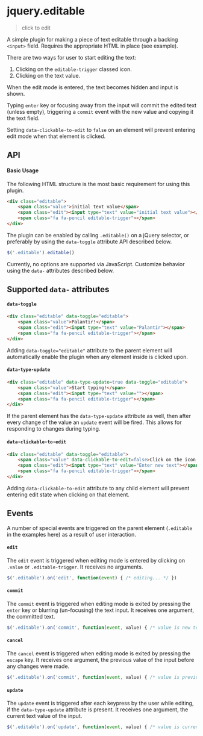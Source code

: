 # jquery.editable

> click to edit

A simple plugin for making a piece of text editable through a backing `<input>`
field. Requires the appropriate HTML in place (see example).

There are two ways for user to start editing the text:

1. Clicking on the `editable-trigger` classed icon.
2. Clicking on the text value.

When the edit mode is entered, the text becomes hidden and input is shown.

Typing `enter` key or focusing away from the input will commit the edited text (unless empty), triggering a `commit` event with the new value and copying it the text field.

Setting `data-clickable-to-edit` to `false` on an element will prevent entering edit mode when that element is clicked.

## API


#### Basic Usage

The following HTML structure is the most basic requirement for using this plugin.

```html
<div class="editable">
    <span class="value">initial text value</span>
    <span class="edit"><input type="text" value="initial text value"></span>
    <span class="fa fa-pencil editable-trigger"></span>
</div>
```

The plugin can be enabled by calling `.editable()` on a jQuery selector, or preferably by using the `data-toggle` attribute API described below.

```js
$('.editable').editable()
```

Currently, no options are supported via JavaScript. Customize behavior using the `data-` attributes described below.

## Supported `data-` attributes

#### `data-toggle`

```html
<div class="editable" data-toggle="editable">
    <span class="value">Palantir!</span>
    <span class="edit"><input type="text" value="Palantir"></span>
    <span class="fa fa-pencil editable-trigger"></span>
</div>
```

Adding `data-toggle="editable"` attribute to the parent element will automatically enable the plugin when any element inside is clicked upon.

#### `data-type-update`

```html
<div class="editable" data-type-update=true data-toggle="editable">
    <span class="value">Start typing!</span>
    <span class="edit"><input type="text" value=""></span>
    <span class="fa fa-pencil editable-trigger"></span>
</div>
```

If the parent element has the `data-type-update` attribute as well, then after every change of the value an `update` event will be fired. This allows for responding to changes during typing.

#### `data-clickable-to-edit`
```html
<div class="editable" data-toggle="editable">
    <span class="value" data-clickable-to-edit=false>Click on the icon to start editing!</span>
    <span class="edit"><input type="text" value="Enter new text"></span>
    <span class="fa fa-pencil editable-trigger"></span>
</div>
```
Adding `data-clickable-to-edit` attribute to any child element will prevent entering edit state when clicking on that element.

## Events

A number of special events are triggered on the parent element (`.editable` in the examples here) as a result of user interaction.

#### `edit`

The `edit` event is triggered when editing mode is entered by clicking on `.value` or `.editable-trigger`. It receives no arguments.

```js
$('.editable').on('edit', function(event) { /* editing... */ })
```

#### `commit`

The `commit` event is triggered when editing mode is exited by pressing the `enter` key or blurring (un-focusing) the text input. It receives one argument, the committed text.

```js
$('.editable').on('commit', function(event, value) { /* value is new text */ })
```

#### `cancel`

The `cancel` event is triggered when editing mode is exited by pressing the `escape` key. It receives one argument, the previous value of the input before any changes were made.

```js
$('.editable').on('commit', function(event, value) { /* value is previous text */ })
```

#### `update`

The `update` event is triggered after each keypress by the user while editing, if the `data-type-update` attribute is present. It receives one argument, the current text value of the input.

```js
$('.editable').on('update', function(event, value) { /* value is current text */ })
```
